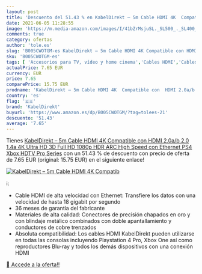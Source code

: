 ```yaml
---
layout: post
title: 'Descuento del 51.43 % en KabelDirekt – 5m Cable HDMI 4K  Compatib'
date: 2021-06-05 11:28:55
image: 'https://m.media-amazon.com/images/I/41bZrMsjuSL._SL500_._SL400_.jpg'
comments: true
category: ofertas
author: 'tole.es'
slug: 'B005CWOTGM-es KabelDirekt – 5m Cable HDMI 4K Compatible con HDMI 2.0a/b...'
sku: 'B005CWOTGM-es'
tags: [ 'Accesorios para TV, vídeo y home cinema','Cables HDMI','Cables para TV, vídeo y home cinema','Electrónica','TV, vídeo y home cinema','kabeldirekt','ps4','xbox', ]
actualPrice: 7.65 EUR
currency: EUR
price: 7.65
comparePrice: 15.75 EUR
prodname: 'KabelDirekt – 5m Cable HDMI 4K  Compatible con  HDMI 2.0a/b  2.0  1.4a  4K Ultra HD  3D  Full HD 1080p  HDR  ARC High Speed con Ethernet  PS4  Xbox  HDTV   Pro Series'
country: 'es'
flag: '🇪🇸'
brand: 'KabelDirekt'
buyurl: 'https://www.amazon.es/dp/B005CWOTGM/?tag=tolees-21'
descuento: '51.43'
average: '7.65'
---
```


Tienes [KabelDirekt – 5m Cable HDMI 4K  Compatible con  HDMI 2.0a/b  2.0  1.4a  4K Ultra HD  3D  Full HD 1080p  HDR  ARC High Speed con Ethernet  PS4  Xbox  HDTV   Pro Series](https://www.amazon.es/dp/B005CWOTGM/?tag=tolees-21) con un 51.43 % de descuento con precio de oferta de 7.65 EUR (original: 15.75 EUR) en el siguiente enlace!

[![KabelDirekt – 5m Cable HDMI 4K  Compatib](https://m.media-amazon.com/images/I/41bZrMsjuSL._SL500_._SL400_.jpg)](https://www.amazon.es/dp/B005CWOTGM/?tag=tolees-21)

ℹ️:

- Cable HDMI de alta velocidad con Ethernet: Transfiere los datos con una velocidad de hasta 18 gigabit por segundo
- 36 meses de garantía del fabricante
- Materiales de alta calidad: Conectores de precisión chapados en oro y con blindaje metálico combinados con doble apantallamiento y conductores de cobre trenzados
- Absoluta compatibilidad: Los cables HDMI KabelDirekt pueden utilizarse en todas las consolas incluyendo Playstation 4 Pro, Xbox One así como reproductores Blu-ray y todos los demás dispositivos con una conexión HDMI

[🛒 Accede a la oferta!!](https://www.amazon.es/dp/B005CWOTGM/?tag=tolees-21)
